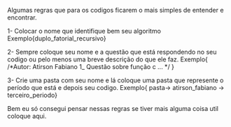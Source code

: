 Algumas regras que para os codigos ficarem o mais simples de entender e encontrar.
  
  
  
  1- Colocar o nome que identifique bem seu algoritmo
    Exemplo{duplo_fatorial_recursivo}
  
  
  
  2- Sempre coloque seu nome e a questão que está respondendo no seu codigo ou pelo menos uma breve 
  descrição do que ele faz.
    Exemplo{ /*Autor: Atirson Fabiano
              1_ Questão sobre função c ...
              */
        }
  
  
  3- Crie uma pasta com seu nome e lá coloque uma pasta que represente o período que está e depois seu codigo.
    Exemplo{ pasta-> atirson_fabiano -> terceiro_periodo}
    
 Bem eu só consegui pensar nessas regras se tiver mais alguma coisa util coloque aqui.
 
    
